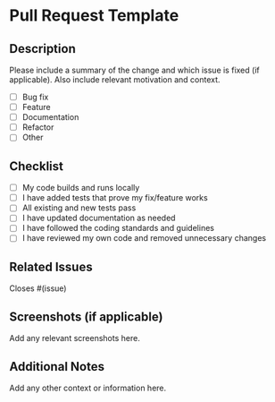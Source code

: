 # Pull Request Template

## Description

Please include a summary of the change and which issue is fixed (if applicable). Also include relevant motivation and context.

- [ ] Bug fix
- [ ] Feature
- [ ] Documentation
- [ ] Refactor
- [ ] Other

## Checklist

- [ ] My code builds and runs locally
- [ ] I have added tests that prove my fix/feature works
- [ ] All existing and new tests pass
- [ ] I have updated documentation as needed
- [ ] I have followed the coding standards and guidelines
- [ ] I have reviewed my own code and removed unnecessary changes

## Related Issues

Closes #(issue)

## Screenshots (if applicable)

Add any relevant screenshots here.

## Additional Notes

Add any other context or information here.
